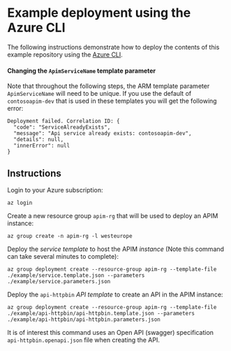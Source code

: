 # Example deployment using the Azure CLI

The following instructions demonstrate how to deploy the contents of this example repository using the [Azure CLI](https://docs.microsoft.com/en-us/cli/azure/install-azure-cli?view=azure-cli-latest).

#### Changing the `ApimServiceName` template parameter

Note that throughout the following steps, the ARM template parameter `ApimServiceName` will need to be unique. If you use the default of `contosoapim-dev` that is used in these templates you will get the following error:

```
Deployment failed. Correlation ID: {
  "code": "ServiceAlreadyExists",
  "message": "Api service already exists: contosoapim-dev",
  "details": null,
  "innerError": null
}
```

## Instructions

Login to your Azure subscription:

`az login`

Create a new resource group `apim-rg` that will be used to deploy an APIM instance:

`az group create -n apim-rg -l westeurope`

Deploy the _service template_ to host the APIM _instance_ (Note this command can take several minutes to complete): 

`az group deployment create --resource-group apim-rg --template-file ./example/service.template.json --parameters ./example/service.parameters.json`

Deploy the `api-httpbin` _API template_ to create an API in the APIM instance:

`az group deployment create --resource-group apim-rg --template-file ./example/api-httpbin/api-httpbin.template.json --parameters ./example/api-httpbin/api-httpbin.parameters.json`

It is of interest this command uses an Open API (swagger) specification `api-httpbin.openapi.json` file when creating the API.